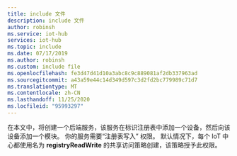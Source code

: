 ```yaml
---
title: include 文件
description: include 文件
author: robinsh
ms.service: iot-hub
services: iot-hub
ms.topic: include
ms.date: 07/17/2019
ms.author: robinsh
ms.custom: include file
ms.openlocfilehash: fe3d47d41d10a3abc8c9c889081af2db337963ad
ms.sourcegitcommit: a43a59e44c14d349d597c3d2fd2bc779989c71d7
ms.translationtype: MT
ms.contentlocale: zh-CN
ms.lasthandoff: 11/25/2020
ms.locfileid: "95993297"
---
```

<!-- This contains intro text for the "Get an IoT hub connection string" section in the iot-hub-lang-lang-module-twin-getstarted.md files-->

在本文中，将创建一个后端服务，该服务在标识注册表中添加一个设备，然后向该设备添加一个模块。 你的服务需要“注册表写入”  权限。 默认情况下，每个 IoT 中心都使用名为 **registryReadWrite** 的共享访问策略创建，该策略授予此权限。
